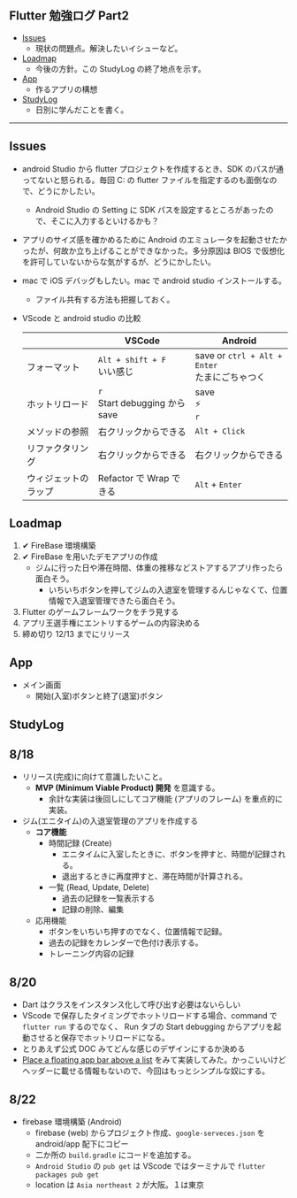 ## Flutter 勉強ログ Part2
- [Issues](#issues)
    - 現状の問題点。解決したいイシューなど。
- [Loadmap](#loadmap)
    - 今後の方針。この StudyLog の終了地点を示す。
- [App](#app)
    - 作るアプリの構想
- [StudyLog](#studylog)
    - 日別に学んだことを書く。
---
## Issues
- android Studio から flutter プロジェクトを作成するとき、SDK のパスが通ってないと怒られる。毎回 C: の flutter ファイルを指定するのも面倒なので、どうにかしたい。
    - Android Studio の Setting に SDK パスを設定するところがあったので、そこに入力するといけるかも？
- アプリのサイズ感を確かめるために Android のエミュレータを起動させたかったが、何故か立ち上げることができなかった。多分原因は BIOS で仮想化を許可していないからな気がするが、どうにかしたい。
- mac で iOS デバッグもしたい。mac で android studio インストールする。
    - ファイル共有する方法も把握しておく。
- VScode と android studio の比較

    ||VSCode|Android|
    | --- | --- | --- |
    | フォーマット |  `Alt + shift + F` <br> いい感じ |  save or `ctrl + Alt + Enter` <br>たまにごちゃつく  |
    |ホットリロード|`r`<br>Start debugging から save |save <br> ⚡ <br> `r`|
    | メソッドの参照 | 右クリックからできる|  `Alt + Click`  |
    |リファクタリング|右クリックからできる|右クリックからできる|
    |ウィジェットのラップ|Refactor で Wrap できる|`Alt` + `Enter`|

## Loadmap
1. ✔ FireBase 環境構築
2. ✔ FireBase を用いたデモアプリの作成
    - ジムに行った日や滞在時間、体重の推移などストアするアプリ作ったら面白そう。
        - いちいちボタンを押してジムの入退室を管理するんじゃなくて、位置情報で入退室管理できたら面白そう。
3. Flutter のゲームフレームワークをチラ見する
4. アプリ王選手権にエントリするゲームの内容決める
5. 締め切り 12/13 までにリリース

## App
- メイン画面
    - 開始(入室)ボタンと終了(退室)ボタン


## StudyLog
## 8/18
- リリース(完成)に向けて意識したいこと。
    - **MVP (Minimum Viable Product) 開発** を意識する。
        - 余計な実装は後回しにしてコア機能 (アプリのフレーム) を重点的に実装。
- ジム(エニタイム)の入退室管理のアプリを作成する
    - **コア機能**
        - 時間記録 (Create)
            - エニタイムに入室したときに、ボタンを押すと、時間が記録される。
            - 退出するときに再度押すと、滞在時間が計算される。
        - 一覧 (Read, Update, Delete)
            - 過去の記録を一覧表示する
            - 記録の削除、編集
    - 応用機能
        - ボタンをいちいち押すのでなく、位置情報で記録。
        - 過去の記録をカレンダーで色付け表示する。
        - トレーニング内容の記録

## 8/20
- Dart はクラスをインスタンス化して呼び出す必要はないらしい
- VScode で保存したタイミングでホットリロードする場合、command で `flutter run` するのでなく、 Run タブの Start debugging からアプリを起動させると保存でホットリロードになる。 
- とりあえず公式 DOC みてどんな感じのデザインにするか決める
- [Place a floating app bar above a list](https://flutter.dev/docs/cookbook/lists/floating-app-bar) をみて実装してみた。かっこいいけどヘッダーに載せる情報もないので、今回はもっとシンプルな奴にする。

## 8/22
- firebase 環境構築 (Android) 
    - firebase (web) からプロジェクト作成、`google-serveces.json` を android/app 配下にコピー
    - 二か所の `build.gradle` にコードを追加する。
    - `Android Studio` の `pub get` は VScode ではターミナルで `flutter packages pub get`
    - location は `Asia northeast 2` が大阪。１は東京